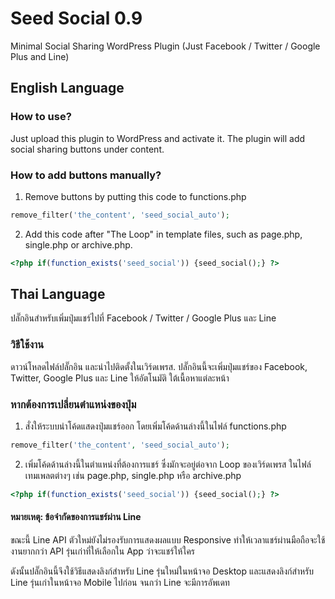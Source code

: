 # Seed Social 0.9
Minimal Social Sharing WordPress Plugin (Just Facebook / Twitter / Google Plus and Line)

## English Language

### How to use?
Just upload this plugin to WordPress and activate it. The plugin will add social sharing buttons under content.

### How to add buttons manually?
1) Remove buttons by putting this code to functions.php
```php
remove_filter('the_content', 'seed_social_auto');
```
2) Add this code after "The Loop" in template files, such as page.php, single.php or archive.php.
```php
<?php if(function_exists('seed_social')) {seed_social();} ?>
```
## Thai Language
ปลั๊กอินสำหรับเพิ่มปุ่มแชร์ไปที่ Facebook / Twitter / Google Plus และ Line

### วิธีใช้งาน
ดาวน์โหลดไฟล์ปลั๊กอิน และนำไปติดตั้งในเวิร์ดเพรส. ปลั๊กอินนี้จะเพิ่มปุ่มแชร์ของ Facebook, Twitter, Google Plus และ Line ให้อัตโนมัติ ใต้เนื้อหาแต่ละหน้า

### หากต้องการเปลี่ยนตำแหน่งของปุ่ม
1) สั่งให้ระบบนำโค้ดแสดงปุ่มแชร์ออก โดยเพิ่มโค้ดด้านล่างนี้ในไฟล์ functions.php
```php
remove_filter('the_content', 'seed_social_auto');
```
2) เพิ่มโค้ดด้านล่างนี้ในตำแหน่งที่ต้องการแชร์ ซึ่งมักจะอยู่ต่อจาก Loop ของเวิร์ดเพรส ในไฟล์เทมเพลตต่างๆ เช่น page.php, single.php หรือ archive.php
```php
<?php if(function_exists('seed_social')) {seed_social();} ?>
```

#### หมายเหตุ: ข้อจำกัดของการแชร์ผ่าน Line
ขณะนี้ Line API ตัวใหม่ยังไม่รองรับการแสดงผลแบบ Responsive ทำให้เวลาแชร์ผ่านมือถือจะใช้งานยากกว่า API รุ่นเก่าที่ให้เลือกใน App ว่าจะแชร์ให้ใคร 

ดังนั้นปลั๊กอินนี้จึงใช้วิธีแสดงลิงก์สำหรับ Line รุ่นใหม่ในหน้าจอ Desktop และแสดงลิงก์สำหรับ Line รุ่นเก่าในหน้าจอ Mobile ไปก่อน จนกว่า Line จะมีการอัพเดท
